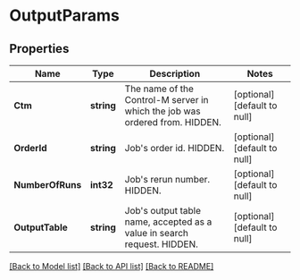 # OutputParams

## Properties
Name | Type | Description | Notes
------------ | ------------- | ------------- | -------------
**Ctm** | **string** | The name of the Control-M server in which the job was ordered from. HIDDEN. | [optional] [default to null]
**OrderId** | **string** | Job&#x27;s order id. HIDDEN. | [optional] [default to null]
**NumberOfRuns** | **int32** | Job&#x27;s rerun number. HIDDEN. | [optional] [default to null]
**OutputTable** | **string** | Job&#x27;s output table name, accepted as a value in search request. HIDDEN. | [optional] [default to null]

[[Back to Model list]](../README.md#documentation-for-models) [[Back to API list]](../README.md#documentation-for-api-endpoints) [[Back to README]](../README.md)


